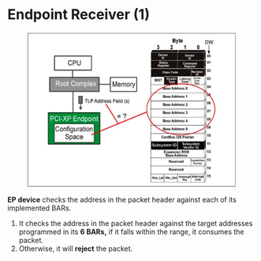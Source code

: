 # Endpoint Receiver (1)

<figure><img src="../../../.gitbook/assets/image (9).png" alt=""><figcaption></figcaption></figure>

**EP device** checks the address in the packet header against each of its implemented BARs.

1. It checks the address in the packet header against the target addresses programmed in its **6 BARs,** if it falls within the range, it consumes the packet.
2. Otherwise, it will **reject** the packet.
